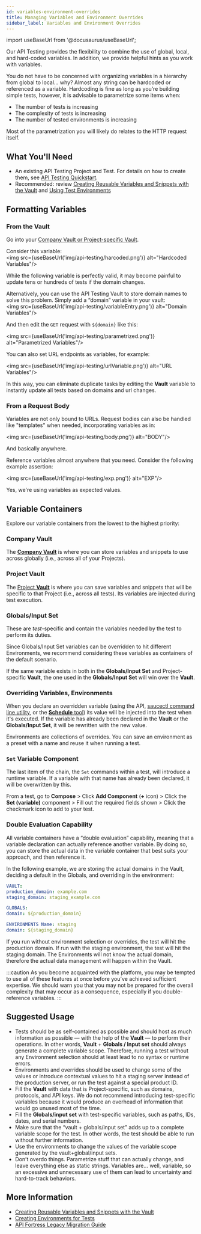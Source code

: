 ```yaml
---
id: variables-environment-overrides
title: Managing Variables and Environment Overrides
sidebar_label: Variables and Environment Overrides
---
```


import useBaseUrl from '@docusaurus/useBaseUrl';

Our API Testing provides the flexibility to combine the use of global, local, and hard-coded variables. In addition, we provide helpful hints as you work with variables.

You do not have to be concerned with organizing variables in a hierarchy from global to local... why? Almost any string can be hardcoded or referenced as a variable. Hardcoding is fine as long as you’re building simple tests, however, it is advisable to parametrize some items when:

- The number of tests is increasing
- The complexity of tests is increasing
- The number of tested environments is increasing

Most of the parametrization you will likely do relates to the HTTP request itself.

## What You'll Need

- An existing API Testing Project and Test. For details on how to create them, see [API Testing Quickstart](/api-testing/quickstart/).
- Recommended: review [Creating Reusable Variables and Snippets with the Vault](/api-testing/vault/) and [Using Test Environments](/api-testing/environments/)

## Formatting Variables

### From the Vault

Go into your [Company Vault or Project-specific Vault](/api-testing/vault).

Consider this variable:<br/><img src={useBaseUrl('img/api-testing/harcoded.png')} alt="Hardcoded Variables"/>

While the following variable is perfectly valid, it may become painful to update tens or hundreds of tests if the domain changes.

Alternatively, you can use the API Testing Vault to store domain names to solve this problem. Simply add a “domain” variable in your vault:<br/><img src={useBaseUrl('img/api-testing/variableEntry.png')} alt="Domain Variables"/>

And then edit the `GET` request with `${domain}` like this:

<img src={useBaseUrl('img/api-testing/parametrized.png')} alt="Parametrized Variables"/>

You can also set URL endpoints as variables, for example:

<img src={useBaseUrl('img/api-testing/urlVariable.png')} alt="URL Variables"/>

In this way, you can eliminate duplicate tasks by editing the **Vault** variable to instantly update all tests based on domains and url changes.

### From a Request Body

Variables are not only bound to URLs. Request bodies can also be handled like "templates" when needed, incorporating variables as in:

<img src={useBaseUrl('img/api-testing/body.png')} alt="BODY"/>

And basically anywhere.

Reference variables almost anywhere that you need. Consider the following example assertion:

<img src={useBaseUrl('img/api-testing/exp.png')} alt="EXP"/>

Yes, we're using variables as expected values.

## Variable Containers

Explore our variable containers from the lowest to the highest priority:

### Company Vault

The [**Company Vault**](/api-testing/vault/#company-vault) is where you can store variables and snippets to use across globally (i.e., across all of your Projects).

### Project Vault

The [Project **Vault**](/api-testing/vault/#project-vault) is where you can save variables and snippets that will be specific to that Project (i.e., across all tests). Its variables are injected during test execution.

### Globals/Input Set

These are _test_-specific and contain the variables needed by the test to perform its duties.

Since Globals/Input Set variables can be overridden to hit different Environments, we recommend considering these variables as containers of the default scenario.

If the same variable exists in both in the **Globals/Input Set** and Project-specific **Vault**, the one used in the **Globals/Input Set** will win over the **Vault**.

### Overriding Variables, Environments

When you declare an overridden variable (using the API, [saucectl command line utility](/api-testing/integrations/yaml/#env), or the [**Schedule** tool](/api-testing/schedule-test)) its value will be injected into the test when it's executed. If the variable has already been declared in the **Vault** or the **Globals/Input Set**, it will be rewritten with the new value.

Environments are collections of overrides. You can save an environment as a preset with a name and reuse it when running a test.

### `Set` Variable Component

The last item of the chain, the `Set` commands within a test, will introduce a runtime variable. If a variable with that name has already been declared, it will be overwritten by this.

From a test, go to **Compose** > Click **Add Component** (**+** icon) > Click the **Set (variable)** component > Fill out the required fields shown > Click the checkmark icon to add to your test.

### Double Evaluation Capability

All variable containers have a “double evaluation” capability, meaning that a variable declaration can actually reference another variable. By doing so, you can store the actual data in the variable container that best suits your approach, and then reference it.

In the following example, we are storing the actual domains in the Vault, deciding a default in the Globals, and overriding in the environment:

```yaml
VAULT:
production_domain: example.com
staging_domain: staging_example.com

GLOBALS:
domain: ${production_domain}

ENVIRONMENTS Name: staging
domain: ${staging_domain}
```

If you run without environment selection or overrides, the test will hit the production domain. If run with the staging environment, the test will hit the staging domain. The Environments will not know the actual domain, therefore the actual data management will happen within the Vault.

:::caution
As you become acquainted with the platform, you may be tempted to use all of these features at once before you’ve achieved sufficient expertise. We should warn you that you may not be prepared for the overall complexity that may occur as a consequence, especially if you double-reference variables.
:::

## Suggested Usage

- Tests should be as self-contained as possible and should host as much information as possible &#8212; with the help of the **Vault** &#8212; to perform their operations. In other words, **Vault** + **Globals / Input set** should always generate a complete variable scope. Therefore, running a test without any Environment selection should at least lead to no syntax or runtime errors.
- Environments and overrides should be used to change some of the values or introduce contextual values to hit a staging server instead of the production server, or run the test against a special product ID.
- Fill the **Vault** with data that is Project-specific, such as domains, protocols, and API keys. We do not recommend introducing test-specific variables because it would produce an overhead of information that would go unused most of the time.
- Fill the **Globals/input set** with test-specific variables, such as paths, IDs, dates, and serial numbers.
- Make sure that the “vault + globals/input set” adds up to a complete variable scope for the test. In other words, the test should be able to run without further information.
- Use the environments to change the values of the variable scope generated by the vault+global/input sets.
- Don’t overdo things. Parametrize stuff that can actually change, and leave everything else as static strings. Variables are… well, variable, so an excessive and unnecessary use of them can lead to uncertainty and hard-to-track behaviors.

## More Information

- [Creating Reusable Variables and Snippets with the Vault](/api-testing/vault)
- [Creating Environments for Tests](/api-testing/environments/)
- [API Fortress Legacy Migration Guide](/api-testing/legacy)

